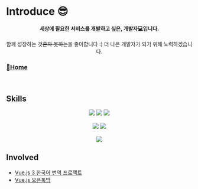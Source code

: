 <div>
  <div>
    <h1>Introduce 😎</h1>
      <p align="center">
      <strong>세상에 필요한 서비스를 개발하고 싶은, 개발자💻입니다.</strong>
      <br />
      <br />
      함께 성장하는 것<del>혼자 못하는</del>을 좋아합니다 :)
      더 나은 개발자가 되기 위해 노력하겠습니다.
      <br />
      <a target="_blank" href="https://dyel.notion.site/Dyel-Park-d0cbbcccc421470698ff3a3d23709caa">
        <h3>🏡Home</h3>
      </a>
    </p>
  </div>
  <br />
  <div>
    <h2>Skills</h2>
    <div>
      <div align="center">
        <img src="https://img.shields.io/badge/%20-F7DF1E?style=flat&label=JavaScript&labelColor=F7DF1E&logo=JavaScript&logoColor=white" />
        <img src="https://img.shields.io/badge/%20-4FC08D?style=flat&label=Vue.js&labelColor=4FC08D&logo=Vue.js&logoColor=white" />
        <img src="https://img.shields.io/badge/%20-000?style=flat&label=Next.js&labelColor=000&logo=Next.js&logoColor=white" />
      </div>
      <br />
      <div align="center">
        <img src="https://img.shields.io/badge/%20-0052cc?style=flat&label=Confluence&labelColor=0052cc&logo=Confluence&logoColor=white" />
        <img src="https://img.shields.io/badge/%20-0052cc?style=flat&label=Jira&labelColor=0052cc&logo=Jira&logoColor=white" />
      </div>
    </div>
  </div>
  <br />
  <div align="center">
    <img src="https://github-readme-stats.vercel.app/api?username=ParkDyel&show_icons=true&theme=highcontrast">
  </div>
  <div>
    <h2> Involved </h2>
    <ul>
      <li>
        <a href="https://github.com/vuejs-kr/docs-next/">
          Vue.js 3 한국어 번역 프로젝트
        </a>
      </li>
      <li>
        <a href="https://open.kakao.com/o/gqwOPC5">
          Vue.js 오픈톡방
        </a>
      </li>
    </ul>
  </div>
</div>
